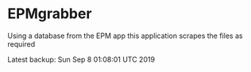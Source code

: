 # EPMgrabber
Using a database from the EPM app this application scrapes the files as required


Latest backup: Sun Sep 8 01:08:01 UTC 2019
